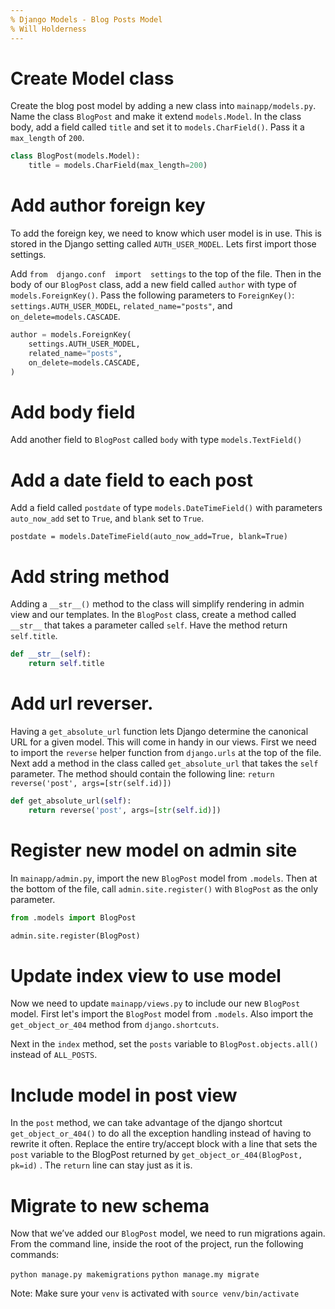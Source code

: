 ```yaml
---
% Django Models - Blog Posts Model
% Will Holderness
---
```



# Create Model class

Create the blog post model by adding a new class into `mainapp/models.py`. Name the class `BlogPost` and make it extend `models.Model`. In the class body, add a field called `title` and set it to `models.CharField()`. Pass it a `max_length` of `200`.

```python
class BlogPost(models.Model):
    title = models.CharField(max_length=200)
```

# Add author foreign key

To add the foreign key, we need to know which user model is in use. This is stored in the Django setting called `AUTH_USER_MODEL`. Lets first import those settings.

Add `from  django.conf  import  settings` to the top of the file. Then in the body of our `BlogPost` class, add a new field called `author` with type of `models.ForeignKey()`. Pass the following parameters to `ForeignKey()`: `settings.AUTH_USER_MODEL`, `related_name="posts"`, and `on_delete=models.CASCADE`.
    
```python
author = models.ForeignKey(
    settings.AUTH_USER_MODEL,
    related_name="posts",
    on_delete=models.CASCADE,
)
```

# Add body field

Add another field to `BlogPost` called `body` with type `models.TextField()`

# Add a date field to each post

Add a field called `postdate` of type `models.DateTimeField()` with parameters `auto_now_add` set to `True`, and `blank` set to `True`.

`postdate = models.DateTimeField(auto_now_add=True, blank=True)`

# Add string method
Adding a `__str__()` method to the class will simplify rendering in admin view and our templates. In the `BlogPost` class, create a method called `__str__` that takes a parameter called `self`. Have the method return `self.title`. 

```python
def __str__(self):
	return self.title
```

# Add url reverser.

Having a `get_absolute_url` function lets Django determine the canonical URL for a given model. This will come in handy in our views. First we need to import the `reverse` helper function from `django.urls` at the top of the file. Next add a method in the class called `get_absolute_url` that takes the `self` parameter. The method should contain the following line: `return reverse('post', args=[str(self.id)])`

```python
def get_absolute_url(self):
	return reverse('post', args=[str(self.id)])
```

# Register new model on admin site

In `mainapp/admin.py`, import the new `BlogPost` model from `.models`. Then at the bottom of the file, call `admin.site.register()` with `BlogPost` as the only parameter.

```python
from .models import BlogPost

admin.site.register(BlogPost)
```

# Update index view to use model

Now we need to update `mainapp/views.py` to include our new `BlogPost` model. First let's import the `BlogPost` model from `.models`. Also import the `get_object_or_404` method from `django.shortcuts`.

Next in the `index` method, set the `posts` variable to `BlogPost.objects.all()` instead of `ALL_POSTS`.

# Include model in post view

In the `post` method, we can take advantage of the django shortcut `get_object_or_404()` to do all the exception handling instead of having to rewrite it often. Replace the entire try/accept block with a line that sets the `post` variable to the BlogPost returned by `get_object_or_404(BlogPost, pk=id)` . 
The `return` line can stay just as it is.


# Migrate to new schema

Now that we’ve added our `BlogPost` model, we need to run migrations again. From the command line, inside the root of the project, run the following commands:

`python manage.py makemigrations`
`python manage.my migrate`

Note: Make sure your `venv` is activated with `source venv/bin/activate`
